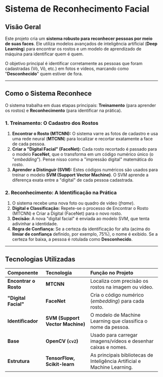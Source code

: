 # Sistema de Reconhecimento Facial

## Visão Geral

Este projeto cria um **sistema robusto para reconhecer pessoas por meio de suas faces**. Ele utiliza modelos avançados de inteligência artificial (**Deep Learning**) para encontrar os rostos e um modelo de aprendizado de máquina para identificar quem é quem.

O objetivo principal é identificar corretamente as pessoas que foram cadastradas (Vó, Vô, etc.) em fotos e vídeos, marcando como "**Desconhecido**" quem estiver de fora.

---

## Como o Sistema Reconhece

O sistema trabalha em duas etapas principais: **Treinamento** (para aprender os rostos) e **Reconhecimento** (para identificar na prática).

### 1. Treinamento: O Cadastro dos Rostos

1.  **Encontrar o Rosto (MTCNN):** O sistema varre as fotos de cadastro e usa uma rede neural (**MTCNN**) para localizar e recortar exatamente a face de cada pessoa.
2.  **Criar a "Digital Facial" (FaceNet):** Cada rosto recortado é passado para o modelo **FaceNet**, que o transforma em um código numérico único (o "*embedding*"). Pense nisso como a "impressão digital" matemática do rosto.
3.  **Aprender a Distinguir (SVM):** Estes códigos numéricos são usados para treinar o modelo **SVM (Support Vector Machine)**. O SVM aprende a diferença exata entre a "digital" de cada pessoa cadastrada.

### 2. Reconhecimento: A Identificação na Prática

1.  O sistema recebe uma nova foto ou quadro de vídeo (*frame*).
2.  **Digital e Classificação:** Repete-se o processo de Encontrar o Rosto (MTCNN) e Criar a Digital (FaceNet) para o novo rosto.
3.  **Decisão:** A nova "digital facial" é enviada ao modelo SVM, que tenta adivinhar a identidade.
4.  **Regra de Confiança:** Se a certeza da identificação for alta (acima do **limiar de confiança** definido, por exemplo, 75%), o nome é exibido. Se a certeza for baixa, a pessoa é rotulada como **Desconhecido**.

---

## Tecnologias Utilizadas

| Componente | Tecnologia | Função no Projeto |
| :--- | :--- | :--- |
| **Encontrar o Rosto** | **MTCNN** | Localiza com precisão os rostos na imagem ou vídeo. |
| **"Digital Facial"** | **FaceNet** | Cria o código numérico (*embedding*) para cada rosto. |
| **Identificador** | **SVM (Support Vector Machine)** | O modelo de Machine Learning que classifica o nome da pessoa. |
| **Base** | **OpenCV (`cv2`)** | Usado para carregar imagens/vídeos e desenhar caixas e nomes. |
| **Estrutura** | **TensorFlow, Scikit-learn** | As principais bibliotecas de Inteligência Artificial e Machine Learning. |
